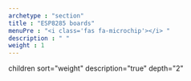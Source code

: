 ```yaml
---
archetype : "section"
title : "ESP8285 boards"
menuPre : "<i class='fas fa-microchip'></i> "
description : " "
weight : 1
---
```

children sort="weight" description="true" depth="2"
